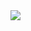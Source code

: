 <img src="https://capsule-render.vercel.app/api?type=transparent&color=ff96c4&height=150&section=header&text=Eunkyung's Github&fontSize=20" />

